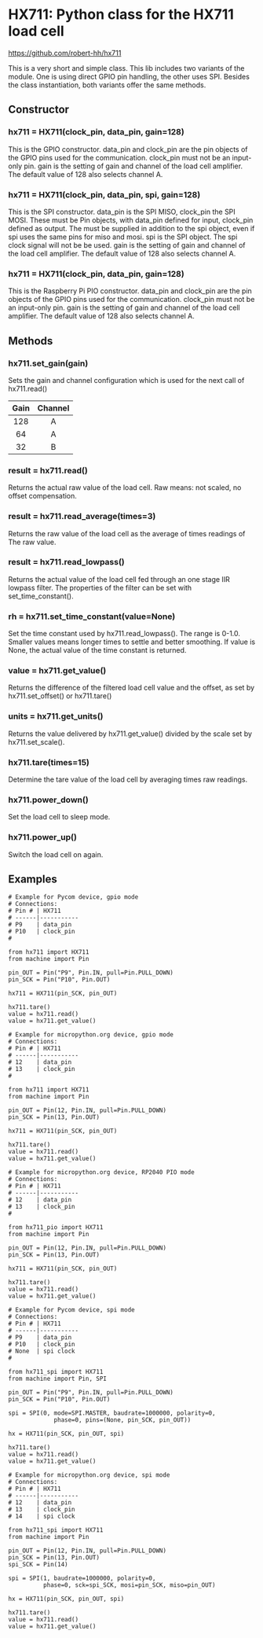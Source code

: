 # HX711: Python class for the HX711 load cell

https://github.com/robert-hh/hx711

This is a very short and simple class. This lib includes two variants of the
module. One is using direct GPIO pin handling, the other uses SPI. Besides
the class instantiation, both variants offer the same methods.

## Constructor

### hx711 = HX711(clock_pin, data_pin, gain=128)

This is the GPIO constructor. data_pin and clock_pin are the pin objects
of the GPIO pins used for the communication. clock_pin must not be an input-only pin.
gain is the setting of gain and channel of the load cell amplifier.
The default value of 128 also selects channel A.

### hx711 = HX711(clock_pin, data_pin, spi, gain=128)

This is the SPI constructor. data_pin is the SPI MISO, clock_pin the SPI MOSI. These must be
Pin objects, with data_pin defined for input, clock_pin defined as output. The must be supplied
in addition to the spi object, even if spi uses the same  pins for miso and mosi.
spi is the SPI object. The spi clock signal will not be be used.
gain is the setting of gain and channel of the load cell amplifier.
The default value of 128 also selects channel A.

### hx711 = HX711(clock_pin, data_pin, gain=128)

This is the Raspberry Pi PIO constructor. data_pin and clock_pin are the pin objects
of the GPIO pins used for the communication. clock_pin must not be an input-only pin.
gain is the setting of gain and channel of the load cell amplifier.
The default value of 128 also selects channel A.

## Methods

### hx711.set_gain(gain)

Sets the gain and channel configuration which is used for the next call of hx711.read()

|Gain|Channel|
|:-:|:-:|
|128|A|
|64|A|
|32|B|

### result = hx711.read()

Returns the actual raw value of the load cell. Raw means: not scaled, no offset
compensation.

### result = hx711.read_average(times=3)

Returns the raw value of the load cell as the average of times readings of The
raw value.

### result = hx711.read_lowpass()

Returns the actual value of the load cell fed through an one stage IIR lowpass
filter. The properties of the filter can be set with set_time_constant().

### rh = hx711.set_time_constant(value=None)

Set the time constant used by hx711.read_lowpass(). The range is 0-1.0. Smaller
values means longer times to settle and better smoothing.
If value is None, the actual value of the time constant is returned.

### value = hx711.get_value()

Returns the difference of the filtered load cell value and the offset, as set by hx711.set_offset() or hx711.tare()

### units = hx711.get_units()

Returns the value delivered by hx711.get_value() divided by the scale set by
hx711.set_scale().

### hx711.tare(times=15)

Determine the tare value of the load cell by averaging times raw readings.

### hx711.power_down()

Set the load cell to sleep mode.

### hx711.power_up()

Switch the load cell on again.

## Examples

```
# Example for Pycom device, gpio mode
# Connections:
# Pin # | HX711
# ------|-----------
# P9    | data_pin
# P10   | clock_pin
#

from hx711 import HX711
from machine import Pin

pin_OUT = Pin("P9", Pin.IN, pull=Pin.PULL_DOWN)
pin_SCK = Pin("P10", Pin.OUT)

hx711 = HX711(pin_SCK, pin_OUT)

hx711.tare()
value = hx711.read()
value = hx711.get_value()
```

```
# Example for micropython.org device, gpio mode
# Connections:
# Pin # | HX711
# ------|-----------
# 12    | data_pin
# 13    | clock_pin
#

from hx711 import HX711
from machine import Pin

pin_OUT = Pin(12, Pin.IN, pull=Pin.PULL_DOWN)
pin_SCK = Pin(13, Pin.OUT)

hx711 = HX711(pin_SCK, pin_OUT)

hx711.tare()
value = hx711.read()
value = hx711.get_value()
```

```
# Example for micropython.org device, RP2040 PIO mode
# Connections:
# Pin # | HX711
# ------|-----------
# 12    | data_pin
# 13    | clock_pin
#

from hx711_pio import HX711
from machine import Pin

pin_OUT = Pin(12, Pin.IN, pull=Pin.PULL_DOWN)
pin_SCK = Pin(13, Pin.OUT)

hx711 = HX711(pin_SCK, pin_OUT)

hx711.tare()
value = hx711.read()
value = hx711.get_value()
```

```
# Example for Pycom device, spi mode
# Connections:
# Pin # | HX711
# ------|-----------
# P9    | data_pin
# P10   | clock_pin
# None  | spi clock
#

from hx711_spi import HX711
from machine import Pin, SPI

pin_OUT = Pin("P9", Pin.IN, pull=Pin.PULL_DOWN)
pin_SCK = Pin("P10", Pin.OUT)

spi = SPI(0, mode=SPI.MASTER, baudrate=1000000, polarity=0,
             phase=0, pins=(None, pin_SCK, pin_OUT))

hx = HX711(pin_SCK, pin_OUT, spi)

hx711.tare()
value = hx711.read()
value = hx711.get_value()
```

```
# Example for micropython.org device, spi mode
# Connections:
# Pin # | HX711
# ------|-----------
# 12    | data_pin
# 13    | clock_pin
# 14    | spi clock

from hx711_spi import HX711
from machine import Pin

pin_OUT = Pin(12, Pin.IN, pull=Pin.PULL_DOWN)
pin_SCK = Pin(13, Pin.OUT)
spi_SCK = Pin(14)

spi = SPI(1, baudrate=1000000, polarity=0,
          phase=0, sck=spi_SCK, mosi=pin_SCK, miso=pin_OUT)

hx = HX711(pin_SCK, pin_OUT, spi)

hx711.tare()
value = hx711.read()
value = hx711.get_value()
```
